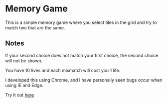 # Memory Game

This is a simple memory game where you select tiles in the grid and try to match two that are the same.

## Notes

If your second choice does not match your first choice, the second choice will not be shown.

You have 10 lives and each mismatch will cost you 1 life.

I developed this using Chrome, and I have personally seen bugs occur when using IE and Edge.

Try it out [here](https://clovenski.github.io/memory-game/)

